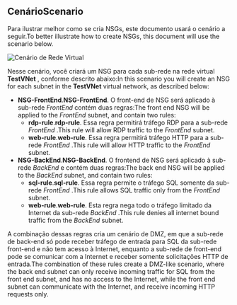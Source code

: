 ## <a name="scenario"></a><span data-ttu-id="6dd52-101">Cenário</span><span class="sxs-lookup"><span data-stu-id="6dd52-101">Scenario</span></span>
<span data-ttu-id="6dd52-102">Para ilustrar melhor como se cria NSGs, este documento usará o cenário a seguir.</span><span class="sxs-lookup"><span data-stu-id="6dd52-102">To better illustrate how to create NSGs, this document will use the scenario below.</span></span>

![Cenário de Rede Virtual](./media/virtual-networks-create-nsg-scenario-include/figure1.png)

<span data-ttu-id="6dd52-104">Nesse cenário, você criará um NSG para cada sub-rede na rede virtual **TestVNet** , conforme descrito abaixo:</span><span class="sxs-lookup"><span data-stu-id="6dd52-104">In this scenario you will create an NSG for each subnet in the **TestVNet** virtual network, as described below:</span></span> 

* <span data-ttu-id="6dd52-105">**NSG-FrontEnd**.</span><span class="sxs-lookup"><span data-stu-id="6dd52-105">**NSG-FrontEnd**.</span></span> <span data-ttu-id="6dd52-106">O front-end de NSG será aplicado à sub-rede *FrontEnd* contém duas regras:</span><span class="sxs-lookup"><span data-stu-id="6dd52-106">The front end NSG will be applied to the *FrontEnd* subnet, and contain two rules:</span></span>    
  * <span data-ttu-id="6dd52-107">**rdp-rule**.</span><span class="sxs-lookup"><span data-stu-id="6dd52-107">**rdp-rule**.</span></span> <span data-ttu-id="6dd52-108">Essa regra permitirá tráfego RDP para a sub-rede *FrontEnd* .</span><span class="sxs-lookup"><span data-stu-id="6dd52-108">This rule will allow RDP traffic to the *FrontEnd* subnet.</span></span>
  * <span data-ttu-id="6dd52-109">**web-rule**.</span><span class="sxs-lookup"><span data-stu-id="6dd52-109">**web-rule**.</span></span> <span data-ttu-id="6dd52-110">Essa regra permitirá tráfego HTTP para a sub-rede *FrontEnd* .</span><span class="sxs-lookup"><span data-stu-id="6dd52-110">This rule will allow HTTP traffic to the *FrontEnd* subnet.</span></span>
* <span data-ttu-id="6dd52-111">**NSG-BackEnd**.</span><span class="sxs-lookup"><span data-stu-id="6dd52-111">**NSG-BackEnd**.</span></span> <span data-ttu-id="6dd52-112">O frontend de NSG será aplicado à sub-rede *BackEnd* e contém duas regras:</span><span class="sxs-lookup"><span data-stu-id="6dd52-112">The back end NSG will be applied to the *BackEnd* subnet, and contain two rules:</span></span>    
  * <span data-ttu-id="6dd52-113">**sql-rule**.</span><span class="sxs-lookup"><span data-stu-id="6dd52-113">**sql-rule**.</span></span> <span data-ttu-id="6dd52-114">Essa regra permite o tráfego SQL somente da sub-rede *FrontEnd* .</span><span class="sxs-lookup"><span data-stu-id="6dd52-114">This rule allows SQL traffic only from the *FrontEnd* subnet.</span></span>
  * <span data-ttu-id="6dd52-115">**web-rule**.</span><span class="sxs-lookup"><span data-stu-id="6dd52-115">**web-rule**.</span></span> <span data-ttu-id="6dd52-116">Esta regra nega todo o tráfego limitado da Internet da sub-rede *BackEnd* .</span><span class="sxs-lookup"><span data-stu-id="6dd52-116">This rule denies all internet bound traffic from the *BackEnd* subnet.</span></span>

<span data-ttu-id="6dd52-117">A combinação dessas regras cria um cenário de DMZ, em que a sub-rede de back-end só pode receber tráfego de entrada para SQL da sub-rede front-end e não tem acesso à Internet, enquanto a sub-rede de front-end pode se comunicar com a Internet e receber somente solicitações HTTP de entrada.</span><span class="sxs-lookup"><span data-stu-id="6dd52-117">The combination of these rules create a DMZ-like scenario, where the back end subnet can only receive incoming traffic for SQL from the front end subnet, and has no access to the Internet, while the front end subnet can communicate with the Internet, and receive incoming HTTP requests only.</span></span>

